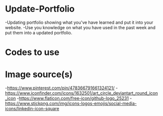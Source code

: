 # Update-Portfolio

-Updating portfolio showing what you've have learned and put it into your website.
-Use you knowledge on what you have used in the past week and put them into a updated portfolio.

# Codes to use



# Image source(s)
-https://www.pinterest.com/pin/478366791661324121/
-https://www.iconfinder.com/icons/1632501/art_circle_deviantart_round_icon_icon
-https://www.flaticon.com/free-icon/github-logo_25231
-https://www.stickpng.com/img/icons-logos-emojis/social-media-icons/linkedin-icon-square